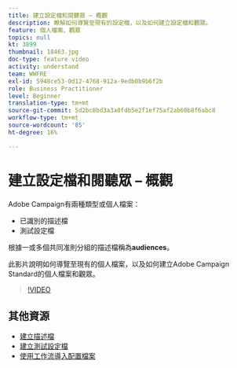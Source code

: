 ```yaml
---
title: 建立設定檔和閱聽眾 – 概觀
description: 瞭解如何導覽至現有的設定檔，以及如何建立設定檔和觀眾。
feature: 個人檔案、觀眾
topics: null
kt: 3899
thumbnail: 18463.jpg
doc-type: feature video
activity: understand
team: WWFRE
exl-id: 5948ce53-0d12-4768-912a-9edb0b9b6f2b
role: Business Practitioner
level: Beginner
translation-type: tm+mt
source-git-commit: 5d2bc8bd3a3a0fdb5e2f1ef75af2ab60b8f6abc8
workflow-type: tm+mt
source-wordcount: '85'
ht-degree: 16%

---
```


# 建立設定檔和閱聽眾 – 概觀

Adobe Campaign有兩種類型或個人檔案：

* 已識別的描述檔
* 測試設定檔

根據一或多個共同准則分組的描述檔稱為&#x200B;**audiences**。

此影片說明如何導覽至現有的個人檔案，以及如何建立Adobe Campaign Standard的個人檔案和觀眾。

>[!VIDEO](https://video.tv.adobe.com/v/18463/?quality=12)

## 其他資源

* [建立描述檔](/help/profiles-and-audiences/creating-a-profile.md)
* [建立測試設定檔](/help/profiles-and-audiences/test-profiles.md)
* [使用工作流導入配置檔案](/help/managing-processes-and-data/importing-profiles.md)
